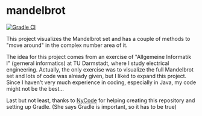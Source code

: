 # mandelbrot
[![Gradle CI](https://github.com/techtoto/mandelbrot/actions/workflows/ci.yml/badge.svg)](https://github.com/techtoto/mandelbrot/actions/workflows/ci.yml)

This project visualizes the Mandelbrot set and has a couple of methods to "move around" in the complex number area of it.

The idea for this project comes from an exercise of "Allgemeine Informatik I" (gerneral informatics) at TU Darmstadt, where I study electrical engineering. Actually, the only exercise was to visualize the full Mandelbrot set and lots of code was already given, but I liked to expand this project.
Since I haven't very much experience in coding, especially in Java, my code might not be the best...


Last but not least, thanks to [NyCode](https://github.com/NyCodeGHG) for helping creating this repository and setting up Gradle. (She says Gradle is important, so it has to be true)
